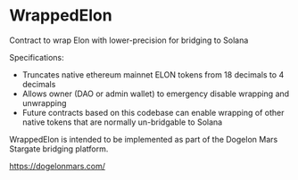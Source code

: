 # WrappedElon

Contract to wrap Elon with lower-precision for bridging to Solana

Specifications:
* Truncates native ethereum mainnet ELON tokens from 18 decimals to 4 decimals
* Allows owner (DAO or admin wallet) to emergency disable wrapping and unwrapping
* Future contracts based on this codebase can enable wrapping of other native tokens that are normally un-bridgable to Solana

WrappedElon is intended to be implemented as part of the Dogelon Mars Stargate bridging platform.

https://dogelonmars.com/
